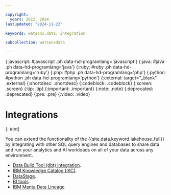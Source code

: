 ```yaml
---

copyright:
  years: 2022, 2024
lastupdated: "2024-11-22"

keywords: watsonx.data, integration

subcollection: watsonxdata

---
```


{:javascript: #javascript .ph data-hd-programlang='javascript'}
{:java: #java .ph data-hd-programlang='java'}
{:ruby: #ruby .ph data-hd-programlang='ruby'}
{:php: #php .ph data-hd-programlang='php'}
{:python: #python .ph data-hd-programlang='python'}
{:external: target="_blank" .external}
{:shortdesc: .shortdesc}
{:codeblock: .codeblock}
{:screen: .screen}
{:tip: .tip}
{:important: .important}
{:note: .note}
{:deprecated: .deprecated}
{:pre: .pre}
{:video: .video}

# Integrations
{: #int}

You can extend the functionality of the {{site.data.keyword.lakehouse_full}} by integrating with other SQL query engines and databases to share data and run your analytics and AI workloads on all of your data across any environment.


* [Data Build Tool (dbt) integration](watsonxdata?topic=watsonxdata-abt_dbt).
* [IBM Knowledge Catalog (IKC)](watsonxdata?topic=watsonxdata-ikc_integration).
* [DataStage](watsonxdata?topic=watsonxdata-dc_integration).
* [BI tools](watsonxdata?topic=watsonxdata-abt_bi).
* [IBM Manta Data Lineage](watsonxdata?topic=watsonxdata-manta_overview)
